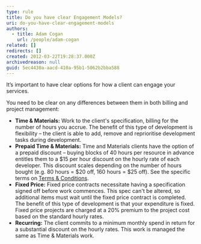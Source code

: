 ```yaml
---
type: rule
title: Do you have clear Engagement Models?
uri: do-you-have-clear-engagement-models
authors: 
  - title: Adam Cogan
    url: /people/adam-cogan
related: []
redirects: []
created: 2012-03-22T19:28:37.000Z
archivedreason: null
guid: 5ec4430a-aacd-410a-95b1-5062b2bba588
---
```

It’s important to have clear options for how a client can engage your services. 

You need to be clear on any differences between them in both billing and project management: 

<!--endintro-->

* **Time & Materials:** Work to the client's specification, billing for the number of hours you accrue. The benefit of this type of development is flexibility – the client is able to add, remove and reprioritise development tasks during development.
* **Prepaid Time & Materials:** Time and Materials clients have the option of a prepaid discount – buying blocks of 40 hours per resource in advance entitles them to a $15 per hour discount on the hourly rate of each developer. This discount scales depending on the number of hours bought (e.g. 80 hours = $20 off, 160 hours = $25 off). See the specific terms on [Terms & Conditions](https://www.ssw.com.au/terms-and-conditions).
* **Fixed Price:** Fixed price contracts necessitate having a specification signed off before work commences. This spec can't be altered, so additional items must wait until the fixed price contract is completed. The benefit of this type of development is that your expenditure is fixed. Fixed price projects are charged at a 20% premium to the project cost based on the standard hourly rates.
* **Recurring:** The client commits to a minimum monthly spend in return for a substantial discount on the hourly rates. This work is managed the same as Time & Materials work.
